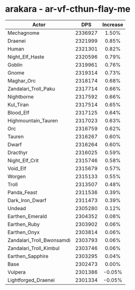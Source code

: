 # arakara - ar-vf-cthun-flay-me
| Actor | DPS | Increase |
|---|:---:|:---:|
|Mechagnome|2336927|1.50%|
|Draenei|2321999|0.85%|
|Human|2321301|0.82%|
|Night_Elf_Haste|2320596|0.79%|
|Goblin|2319961|0.76%|
|Gnome|2319314|0.73%|
|Maghar_Orc|2318174|0.68%|
|Zandalari_Troll_Paku|2317714|0.66%|
|Nightborne|2317592|0.66%|
|Kul_Tiran|2317514|0.65%|
|Blood_Elf|2317125|0.64%|
|Highmountain_Tauren|2317023|0.63%|
|Orc|2316759|0.62%|
|Tauren|2316267|0.60%|
|Dwarf|2316264|0.60%|
|Dracthyr|2316025|0.59%|
|Night_Elf_Crit|2315746|0.58%|
|Void_Elf|2315679|0.57%|
|Worgen|2315133|0.55%|
|Troll|2313507|0.48%|
|Panda_Feast|2311536|0.39%|
|Dark_Iron_Dwarf|2311473|0.39%|
|Undead|2305280|0.12%|
|Earthen_Emerald|2304352|0.08%|
|Earthen_Ruby|2303902|0.06%|
|Earthen_Onyx|2303814|0.06%|
|Zandalari_Troll_Bwonsamdi|2303793|0.06%|
|Zandalari_Troll_Kimbul|2303746|0.06%|
|Earthen_Sapphire|2303295|0.04%|
|Base|2302473|0.00%|
|Vulpera|2301386|-0.05%|
|Lightforged_Draenei|2301334|-0.05%|
